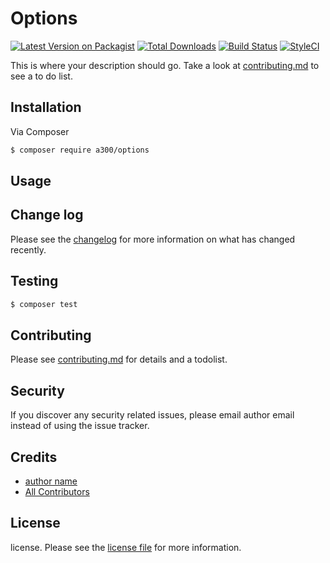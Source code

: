 # Options

[![Latest Version on Packagist][ico-version]][link-packagist]
[![Total Downloads][ico-downloads]][link-downloads]
[![Build Status][ico-travis]][link-travis]
[![StyleCI][ico-styleci]][link-styleci]

This is where your description should go. Take a look at [contributing.md](contributing.md) to see a to do list.

## Installation

Via Composer

``` bash
$ composer require a300/options
```

## Usage

## Change log

Please see the [changelog](changelog.md) for more information on what has changed recently.

## Testing

``` bash
$ composer test
```

## Contributing

Please see [contributing.md](contributing.md) for details and a todolist.

## Security

If you discover any security related issues, please email author email instead of using the issue tracker.

## Credits

- [author name][link-author]
- [All Contributors][link-contributors]

## License

license. Please see the [license file](license.md) for more information.

[ico-version]: https://img.shields.io/packagist/v/alright/options.svg?style=flat-square
[ico-downloads]: https://img.shields.io/packagist/dt/alright/options.svg?style=flat-square
[ico-travis]: https://img.shields.io/travis/alright/options/master.svg?style=flat-square
[ico-styleci]: https://styleci.io/repos/12345678/shield

[link-packagist]: https://packagist.org/packages/alright/options
[link-downloads]: https://packagist.org/packages/alright/options
[link-travis]: https://travis-ci.org/alright/options
[link-styleci]: https://styleci.io/repos/12345678
[link-author]: https://github.com/alright
[link-contributors]: ../../contributors
